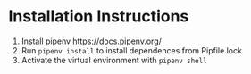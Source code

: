 # Installation Instructions
1. Install pipenv https://docs.pipenv.org/
2. Run `pipenv install` to install dependences from Pipfile.lock
3. Activate the virtual environment with `pipenv shell` 
